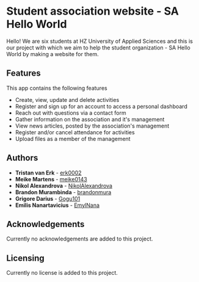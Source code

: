 # Student association website - SA Hello World

Hello! We are six students at HZ University of Applied Sciences and this is our project with which we aim to help the 
student organization - SA Hello World by making a website for them.

## Features

This app contains the following features

* Create, view, update and delete activities
* Register and sign up for an account to access a personal dashboard
* Reach out with questions via a contact form
* Gather information on the association and it's management
* View news articles, posted by the association's management
* Register and/or cancel attendance for activities
* Upload files as a member of the management

## Authors

* **Tristan van Erk** - [erk0002](https://github.com/erk0002)
* **Meike Martens** - [meike0143](https://github.com/meike0143)
* **Nikol Alexandrova** - [NikolAlexandrova](https://github.com/NikolAlexandrova)
* **Brandon Murambinda** - [brandonmura](https://github.com/brandonmura)
* **Grigore Darius** - [Gogu101](https://github.com/Gogu101)
* **Emilis Nanartavicius** - [EmylNana](https://github.com/EmylNana)

## Acknowledgements

Currently no acknowledgements are added to this project.

## Licensing

Currently no license is added to this project.

